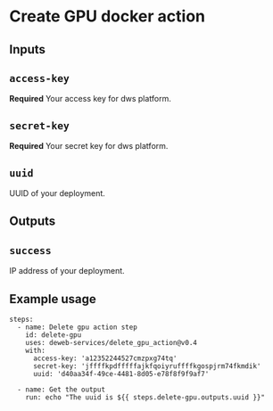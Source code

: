 # Create GPU docker action

## Inputs

## `access-key`

**Required** Your access key for dws platform.

## `secret-key`

**Required** Your secret key for dws platform.

## `uuid`

UUID of your deployment.

## Outputs

## `success`

IP address of your deployment.

## Example usage

    steps:
      - name: Delete gpu action step
        id: delete-gpu
        uses: deweb-services/delete_gpu_action@v0.4
        with:
          access-key: 'a12352244527cmzpxg74tq'
          secret-key: 'jffffkpdfffffajkfqoiyruffffkgospjrm74fkmdik'
          uuid: 'd40aa34f-49ce-4481-8d05-e78f8f9f9af7'

      - name: Get the output
        run: echo "The uuid is ${{ steps.delete-gpu.outputs.uuid }}"